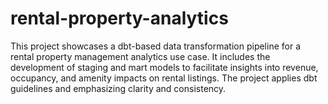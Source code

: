 # rental-property-analytics
This project showcases a dbt-based data transformation pipeline for a rental property management analytics use case. It includes the development of staging and mart models to facilitate insights into revenue, occupancy, and amenity impacts on rental listings. The project applies dbt guidelines and emphasizing clarity and consistency.
